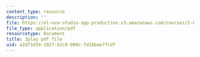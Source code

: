 ```yaml
---
content_type: resource
description: ''
file: https://ol-ocw-studio-app-production.s3.amazonaws.com/courses/2-003sc-engineering-dynamics-fall-2011/a2df1d342027b2c8909cfd18bae7fcdf_QHTJK0v404U.pdf
file_type: application/pdf
resourcetype: Document
title: 3play pdf file
uid: a2df1d34-2027-b2c8-909c-fd18bae7fcdf
---
```

